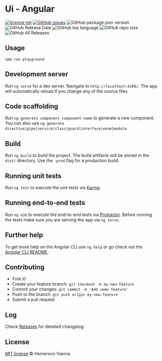 # Ui - Angular

[![licence mit](https://img.shields.io/badge/license-MIT-blue.svg?style=flat-square)](http://hemersonvianna.mit-license.org/)
[![GitHub issues](https://img.shields.io/github/issues/hesiod3c/angular.svg)](https://github.com/hesiod3c/angular/issues)
![GitHub package.json version](https://img.shields.io/github/package-json/v/hesiod3c/angular.svg)
![GitHub Release Date](https://img.shields.io/github/release-date/hesiod3c/angular.svg)
![GitHub top language](https://img.shields.io/github/languages/top/hesiod3c/angular.svg)
![GitHub repo size](https://img.shields.io/github/repo-size/hesiod3c/angular.svg)
![GitHub All Releases](https://img.shields.io/github/downloads/hesiod3c/angular/total.svg)

## Usage 

```
npm run playground
```

## Development server

Run `ng serve` for a dev server. Navigate to `http://localhost:4200/`. The app will automatically reload if you change any of the source files.

## Code scaffolding

Run `ng generate component component-name` to generate a new component. You can also use `ng generate directive|pipe|service|class|guard|interface|enum|module`.

## Build

Run `ng build` to build the project. The build artifacts will be stored in the `dist/` directory. Use the `-prod` flag for a production build.

## Running unit tests

Run `ng test` to execute the unit tests via [Karma](https://karma-runner.github.io).

## Running end-to-end tests

Run `ng e2e` to execute the end-to-end tests via [Protractor](http://www.protractortest.org/).
Before running the tests make sure you are serving the app via `ng serve`.

## Further help

To get more help on the Angular CLI use `ng help` or go check out the [Angular CLI README](https://github.com/angular/angular-cli/blob/master/README.md).

## Contributing

- Fork it!
- Create your feature branch: `git checkout -b my-new-feature`
- Commit your changes: `git commit -m 'Add some feature'`
- Push to the branch: `git push origin my-new-feature`
- Submit a pull request

## Log

Check [Releases](https://github.com/hesiod3c/angular/releases) for detailed changelog.

## License

[MIT license](http://hemersonvianna.mit-license.org/) © Hemerson Vianna
